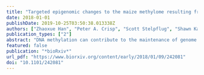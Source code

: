 ```yaml
---
title: "Targeted epigenomic changes to the maize methylome resulting from tissue culture"
date: 2018-01-01
publishDate: 2019-10-25T03:50:38.013338Z
authors: ["Zhaoxue Han", "Peter A. Crisp", "Scott Stelpflug", "Shawn Kaeppler", "Qing Li", "Nathan M. Springer"]
publication_types: ["2"]
abstract: "DNA methylation can contribute to the maintenance of genome integrity and regulation of gene expression. In most situations, DNA methylation patterns are inherited quite stably. However, changes in DNA methylation can occur at some loci as a result of tissue culture resulting in somaclonal variation. A sequence-capture bisulfite sequencing approach was implemented to monitor context-specific DNA methylation patterns in ~15Mb of the maize genome for a population of plants that had been regenerated from tissue culture. Plants that have been regenerated from tissue culture exhibit gains and losses of DNA methylation at a subset of genomic regions. There was evidence for a high rate of homozygous changes to DNA methylation levels that occur consistently in multiple independent tissue culture lines suggesting the existence of a targeted process for altering epigenetic state during tissue culture. The consistent changes induced by tissue culture include both gains and losses of DNA methylation and can affect CG, CHG or both contexts within a region. The majority of changes in DNA methylation exhibit stable inheritance although there is some evidence for stochastic reacquisition of the initial epigenetic state in some individuals. This study provides insights into the susceptibility of some loci and potential mechanisms that could contribute to altered DNA methylation and epigenetic state that occur during tissue culture in plant species."
featured: false
publication: "*bioRxiv*"
url_pdf: "https://www.biorxiv.org/content/early/2018/01/09/242081"
doi: "10.1101/242081"
---
```


